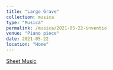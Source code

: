 ```yaml
---
title: "Largo Grave"
collection: musica
type: "Musica"
permalink: /musica/2021-05-22-inventio
venue: "Piano piece"
date: 2021-05-22
location: "Home"
---
```


[Sheet Music](https://magisterlud.github.io/files/sheet_music/LargoGrave_1.0.pdf)
